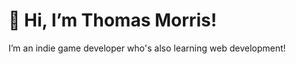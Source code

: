  <h1> 👋 Hi, I’m Thomas Morris! </h1>
I’m an indie game developer who's also learning web development!
